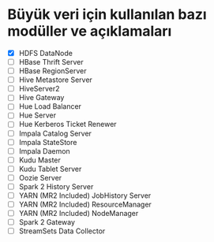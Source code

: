 # Büyük veri için kullanılan bazı modüller ve açıklamaları
- [x] HDFS DataNode
- [ ] HBase Thrift Server
- [ ] HBase RegionServer
- [ ] Hive Metastore Server
- [ ] HiveServer2
- [ ] Hive Gateway
- [ ] Hue Load Balancer
- [ ] Hue Server
- [ ] Hue Kerberos Ticket Renewer
- [ ] Impala Catalog Server
- [ ] Impala StateStore
- [ ] Impala Daemon
- [ ] Kudu Master
- [ ] Kudu Tablet Server
- [ ] Oozie Server
- [ ] Spark 2 History Server
- [ ] YARN (MR2 Included) JobHistory Server
- [ ] YARN (MR2 Included) ResourceManager
- [ ] YARN (MR2 Included) NodeManager
- [ ] Spark 2 Gateway
- [ ] StreamSets Data Collector
